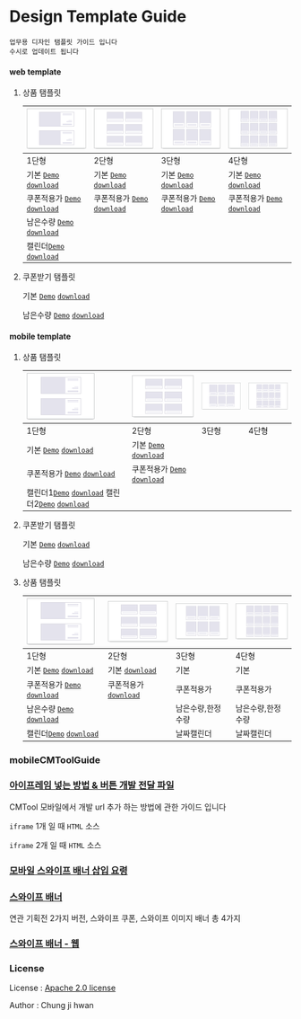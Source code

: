 # Design Template Guide

    업무용 디자인 탬플릿 가이드 입니다
    수시로 업데이트 됩니다

#### web template

01. 상품 탬플릿

    | ![그림참고](Template/images/guide_w_goods_1.gif)                                                                               | ![그림참고](Template/images/guide_w_goods_2.gif) | ![그림참고](Template/images/guide_w_goods_3.gif) | ![그림참고](Template/images/guide_w_goods_4.gif) |
    |:---------------------------------------------------------------------------------------------------------------------------|:-----------------------------------------------------------------------------------------------------------------------------------|:---------------------------------------------------------------------------------------------------------------------------------------------------------|:---------------------------------------------------------------------------------------------------------------------------------------|
    | 1단형                                                                                                                        | 2단형                                         																					  | 3단형                                 																											         | 4단형                                          																				    		|
    | 기본 [`Demo`](http://codepen.io/gaette09/pen/RaeRBy) [`download`](https://app.box.com/s/v5w3r4qm8xzt1ffonfuhhdqps4886zb0)    | 기본  [`Demo`](http://codepen.io/jdk/pen/jqdZLq)  [`download`](https://app.box.com/s/e3bue7l03e85nkdjo3rre6k61p7d8r25)              | 기본   [`Demo`](http://codepen.io/jdk/pen/LNqQeJ)  [`download`](https://app.box.com/s/v5q7y737i5luo6zeyi35ryrn88bgml2j)                                  | 기본   [`Demo`](http://codepen.io/jdk/pen/BKMYXK)  [`download`](https://app.box.com/s/mouea4x0hwardvim64evbq1t7073bb5f)                 |
    | 쿠폰적용가 [`Demo`](http://codepen.io/gaette09/pen/qZJRBZ) [`download`](https://app.box.com/s/61r9otu9yjwdjd5t81wqnz25tq8kow3q) | 쿠폰적용가  [`Demo`](http://codepen.io/jdk/pen/PNVQKM)  [`download`](https://app.box.com/s/n3nleyppir71iebwivvyya4z0divcp4r)        | 쿠폰적용가  [`Demo`](http://codepen.io/jdk/pen/GZzQyb)  [`download`](https://app.box.com/s/snifz60aivvni8b25vpfmr5p702kvjyh)                               | 쿠폰적용가   [`Demo`](http://codepen.io/jdk/pen/JXxpgw)  [`download`](https://app.box.com/s/mspn8xilmfkeht2zgur7nmeeqybz9k9n)             |
    | 남은수량 [`Demo`](http://codepen.io/gaette09/pen/wGYJKV) [`download`](https://app.box.com/s/s84w2887xys7zbp8j0p96088yaetc802)  |                                              |                                      |                            |
    | 캘린더[`Demo`](http://codepen.io/gaette09/pen/qZJrNo) [`download`](https://app.box.com/s/ebatpi9y20kpkan009l1syyozxitcwin)    |                                              |                                      |                                    |

02. 쿠폰받기 탬플릿

    기본 [`Demo`](http://codepen.io/jdk/pen/Wwqwry) [`download`](https://app.box.com/s/iyj4cbubf3z6wuutd2aif15w4n3pbktq)

    남은수량 [`Demo`](http://codepen.io/jdk/pen/qZzZZb) [`download`](https://app.box.com/s/w04hn4rg6j6b0d4nwiwndq7knverr67q)


#### mobile template

01. 상품 탬플릿

 	| ![그림참고](Template/images/guide_w_goods_1.gif)                                                                               | ![그림참고](Template/images/guide_w_goods_2.gif) | ![그림참고](Template/images/guide_w_goods_3.gif) | ![그림참고](Template/images/guide_w_goods_4.gif) |
    |:---------------------------------------------------------------------------------------------------------------------------|:---------------------------------------------|:---------------------------------------------|:---------------------------------------------|
    | 1단형                                                                                                                        | 2단형                                         																					  | 3단형                                 																											         | 4단형                                          																				    		|
    | 기본 [`Demo`](http://codepen.io/jdk/pen/LNqdOP) [`download`](https://app.box.com/s/a8w06ol0tlc9lwae7vj06col0tguqs90)    | 기본  [`Demo`](http://codepen.io/jdk/pen/qZgoVe)  [`download`](https://app.box.com/s/xxitt5sd3at05z3hip2oe6voqu7wryi9)              |                                   |              |
    | 쿠폰적용가 [`Demo`](http://codepen.io/jdk/pen/PNVROW) [`download`](https://app.box.com/s/5v2ykvjv5jan7pfbe81x3y1xk2xfd7it)| 쿠폰적용가  [`Demo`](http://codepen.io/jdk/pen/grqeoL)  [`download`](https://app.box.com/s/5su9qcmrczh9bt4jf3yckq2wvlrul0z7)        |                                		|              |
    | 캘린더1[`Demo`](http://codepen.io/jdk/pen/KzJoyo) [`download`](https://app.box.com/s/zbgfbxr6wsr1tirnotnqgih2vzflvwan) 캘린더2[`Demo`](http://codepen.io/jdk/pen/rePdYQ) [`download`](https://app.box.com/s/ceywjiqqv0cozkufim6mhdfqcn9p5cj9)     |                                              |                                      |                                    |

02. 쿠폰받기 탬플릿

    기본 [`Demo`](http://codepen.io/jdk/pen/EKBKyx) [`download`](https://app.box.com/s/jr5mu79lgjxu3hh630ditz553v7vyhcd)

    남은수량 [`Demo`](http://codepen.io/jdk/pen/yOdOJZ) [`download`](https://app.box.com/s/fhy3keqnmzu91ttnpuguisqp8jzt39wj)

02. 상품 탬플릿

    | ![그림참고](Template/images/guide_w_goods_1.gif)                                                                               | ![그림참고](Template/images/guide_w_goods_2.gif) | ![그림참고](Template/images/guide_w_goods_3.gif) | ![그림참고](Template/images/guide_w_goods_4.gif) |
    |:---------------------------------------------------------------------------------------------------------------------------|:---------------------------------------------|:---------------------------------------------|:---------------------------------------------|
    | 1단형                                                                                                                        | 2단형                                          | 3단형                                          | 4단형                                          |
    | 기본 [`Demo`](http://codepen.io/gaette09/pen/RaeRBy) [`download`](https://app.box.com/s/v5w3r4qm8xzt1ffonfuhhdqps4886zb0)    | 기본                 [`download`](https://app.box.com/s/e3bue7l03e85nkdjo3rre6k61p7d8r25)                          | 기본                                           | 기본                                           |
    | 쿠폰적용가 [`Demo`](http://codepen.io/gaette09/pen/qZJRBZ) [`download`](https://app.box.com/s/61r9otu9yjwdjd5t81wqnz25tq8kow3q) | 쿠폰적용가            [`download`](https://app.box.com/s/n3nleyppir71iebwivvyya4z0divcp4r)                          | 쿠폰적용가                                        | 쿠폰적용가                                        |
    | 남은수량 [`Demo`](http://codepen.io/gaette09/pen/wGYJKV) [`download`](https://app.box.com/s/s84w2887xys7zbp8j0p96088yaetc802)  |                                              | 남은수량,한정수량                                    | 남은수량,한정수량                                    |
    | 캘린더[`Demo`](http://codepen.io/gaette09/pen/qZJrNo) [`download`](https://app.box.com/s/ebatpi9y20kpkan009l1syyozxitcwin)    |                                              | 날짜캘린더                                        | 날짜캘린더                                        |


 


### mobileCMToolGuide

### [아이프레임 넣는 방법 & 버튼 개발 전달 파일](https://github.com/gaette09/guide/tree/master/mobileCMToolGuide)

CMTool 모바일에서 개발 url 추가 하는 방법에 관한 가이드 입니다

`iframe` 1개 일 때 `HTML` 소스

`iframe` 2개 일 때 `HTML` 소스

### [모바일 스와이프 배너 삽입 요령](https://github.com/Guide-Line/guide/tree/master/mobileCMToolGuide/%EB%AA%A8%EB%B0%94%EC%9D%BC_%EC%A2%8C%EC%9A%B0%EB%A1%A4%EB%A7%81%EB%B0%B0%EB%84%88_%EB%86%92%EC%9D%B4%EA%B0%92%EB%AA%BB%EC%9E%A1%EB%8A%94_%EC%97%90%EB%9F%AC%EB%B0%9C%EC%83%9D)

### [스와이프 배너](https://github.com/gaette09/guide/tree/master/mobileCMToolGuide/swiperBanner)

연관 기획전 2가지 버전, 스와이프 쿠폰, 스와이프 이미지 배너 총 4가지

### [스와이프 배너 - 웹](https://github.com/Guide-Line/guide/tree/master/mobileCMToolGuide/swiperBanner_web)




### License

License : [Apache 2.0 license](http://www.apache.org/licenses/)

Author : Chung ji hwan
